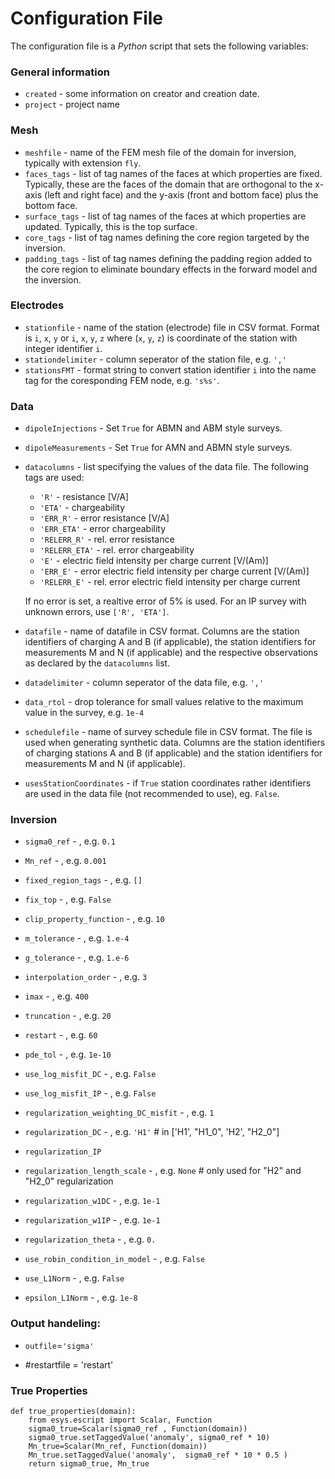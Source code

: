 # Configuration File

The configuration file is a *Python* script that sets the following variables:
 
### General information
 - `created` - some information on creator and creation date. 
 - `project` - project name

### Mesh
 
 - `meshfile` - name of the FEM mesh file of the domain for inversion, typically with extension `fly`.
 - `faces_tags` - list of tag names of the faces at which properties are fixed. Typically, these are the faces of the domain that are 
orthogonal to the x-axis (left and right face) and the y-axis (front and bottom face) plus the bottom face.     
 - `surface_tags` - list of tag names of the faces at which properties are updated. Typically, this is the top surface.   
 - `core_tags` - list of tag names defining the core region targeted by the inversion.
 - `padding_tags` - list of tag names defining the padding region added to the core region to eliminate boundary effects in the forward model and the inversion.

### Electrodes

 - `stationfile` -  name of the station (electrode) file in CSV format. Format is `i`, `x`, `y` or `i`, `x`, `y`, `z` where (`x`, `y`, `z`) is coordinate 
of the station with integer identifier `i`.
 - `stationdelimiter` - column seperator of the station file, e.g. `','`
 - `stationsFMT` - format string to convert station identifier `i` into the name tag for the coresponding FEM node, e.g. `'s%s'`.

### Data 

  - `dipoleInjections` -  Set `True` for ABMN and ABM style surveys.
  - `dipoleMeasurements` - Set `True` for AMN and ABMN style surveys. 
  - `datacolumns` - list specifying the values of the data file. The following tags are used:
    - `'R'` - resistance [V/A]
    - `'ETA'` - chargeability
    - `'ERR_R'` - error resistance [V/A]
    - `'ERR_ETA'` - error chargeability 
    - `'RELERR_R'` - rel. error resistance
    - `'RELERR_ETA'` - rel. error chargeability
    - `'E'` - electric field intensity per charge current [V/(Am)]
    - `'ERR_E'` - error electric field intensity per charge current [V/(Am)]
    - `'RELERR_E'` - rel. error electric field intensity per charge current
    
    If no error is set, a realtive error of 5% is used. For an IP survey with unknown errors, use `['R', 'ETA']`.
  - `datafile` - name of datafile in CSV format. Columns are the station identifiers of charging A and B (if applicable), the station identifiers for measurements M and N (if applicable) and the respective observations as declared by the `datacolumns` list.
  - `datadelimiter` - column seperator of the data file, e.g. `','`
  - `data_rtol` - drop tolerance for small values relative to the maximum value in the survey, e.g.  `1e-4`
  - `schedulefile` - name of survey schedule file in CSV format. The file is used when generating synthetic data. Columns are the station identifiers of charging stations A and B (if applicable) and the station identifiers for measurements M and N (if applicable).
  - `usesStationCoordinates` - if `True` station coordinates rather identifiers are used in the data file (not recommended to use), eg. `False`.

### Inversion


 - `sigma0_ref` - , e.g. `0.1`
 - `Mn_ref` - , e.g. `0.001`
 - `fixed_region_tags` - , e.g. `[]`
 - `fix_top` - , e.g. `False`
 - `clip_property_function` - , e.g. `10`
 - `m_tolerance` - , e.g. `1.e-4`
 - `g_tolerance` - , e.g. `1.e-6`
 - `interpolation_order` - , e.g. `3`
 - `imax` - , e.g. `400`
 - `truncation` - , e.g. `20`
 - `restart` - , e.g. `60`
 - `pde_tol` - , e.g. `1e-10`

 - `use_log_misfit_DC` - , e.g. `False`
 - `use_log_misfit_IP` - , e.g. `False`

 - `regularization_weighting_DC_misfit` - , e.g. `1`
 - `regularization_DC` - , e.g. `'H1'` # in ['H1', "H1_0", 'H2',  "H2_0"]
 - `regularization_IP`
 - `regularization_length_scale` - , e.g. `None` # only used for "H2" and "H2_0" regularization
 - `regularization_w1DC` - , e.g. `1e-1`
 - `regularization_w1IP` - , e.g. `1e-1`
 - `regularization_theta` - , e.g. `0.`
 - `use_robin_condition_in_model` - , e.g. `False`
 - `use_L1Norm` - , e.g. `False`
 - `epsilon_L1Norm` - , e.g. `1e-8`
 
### Output handeling:

 - `outfile`=`'sigma'`

 - #restartfile = 'restart'

### True Properties


    def true_properties(domain):
        from esys.escript import Scalar, Function
        sigma0_true=Scalar(sigma0_ref , Function(domain))
        sigma0_true.setTaggedValue('anomaly', sigma0_ref * 10)
        Mn_true=Scalar(Mn_ref, Function(domain))
        Mn_true.setTaggedValue('anomaly',  sigma0_ref * 10 * 0.5 )
        return sigma0_true, Mn_true


